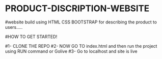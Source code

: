 # PRODUCT-DISCRIPTION-WEBSITE
#website build using HTML CSS BOOTSTRAP for describing the product to users.....

#HOW TO GET STARTED!

#1- CLONE THE REPO
#2- NOW GO TO index.html and then run the project using RUN command or Golive
#3- Go to localhost and site is live
